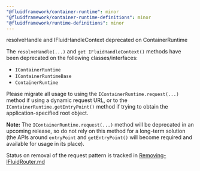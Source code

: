 ```yaml
---
"@fluidframework/container-runtime": minor
"@fluidframework/container-runtime-definitions": minor
"@fluidframework/runtime-definitions": minor
---
```


resolveHandle and IFluidHandleContext deprecated on ContainerRuntime

The `resolveHandle(...)` and `get IFluidHandleContext()` methods have been deprecated on the following classes/interfaces:

-   `IContainerRuntime`
-   `IContainerRuntimeBase`
-   `ContainerRuntime`

Please migrate all usage to using the `IContainerRuntime.request(...)` method if using a dynamic request URL, or to the `IContainerRuntime.getEntryPoint()` method if trying to obtain the application-specified root object.

**Note:** The `IContainerRuntime.request(...)` method will be deprecated in an upcoming release, so do not rely on this method for a long-term solution (the APIs around `entryPoint` and `getEntryPoint()` will become required and available for usage in its place).

Status on removal of the request pattern is tracked in [Removing-IFluidRouter.md](https://github.com/microsoft/FluidFramework/blob/main/packages/common/core-interfaces/Removing-IFluidRouter.md)
